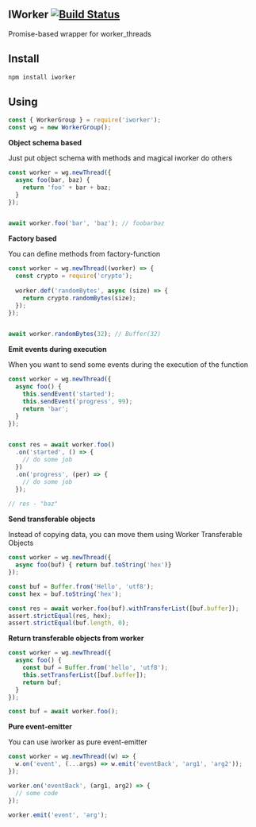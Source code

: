 ## IWorker [![Build Status](https://travis-ci.org/kwolfy/iworker.svg?branch=master)](https://travis-ci.org/kwolfy/iworker)

Promise-based wrapper for worker_threads

## Install

```bash
npm install iworker
```

## Using

```js
const { WorkerGroup } = require('iworker');
const wg = new WorkerGroup();
```

**Object schema based**

Just put object schema with methods and magical iworker do others 

```js
const worker = wg.newThread({
  async foo(bar, baz) {
    return 'foo' + bar + baz;
  }
});


await worker.foo('bar', 'baz'); // foobarbaz

```

**Factory based**

You can define methods from factory-function

```js
const worker = wg.newThread((worker) => {
  const crypto = require('crypto');
  
  worker.def('randomBytes', async (size) => {
    return crypto.randomBytes(size);
  });
});


await worker.randomBytes(32); // Buffer(32) 
```

**Emit events during execution**

When you want to send some events during the execution of the function

```js
const worker = wg.newThread({
  async foo() {
    this.sendEvent('started');
    this.sendEvent('progress', 99);
    return 'bar';
  }
});


const res = await worker.foo()
  .on('started', () => {
    // do some job
  })
  .on('progress', (per) => {
    // do some job
  });
  
// res - "baz"
```

**Send transferable objects**

Instead of copying data, you can move them using Worker Transferable Objects

```js
const worker = wg.newThread({
  async foo(buf) { return buf.toString('hex')}
});

const buf = Buffer.from('Hello', 'utf8');
const hex = buf.toString('hex');

const res = await worker.foo(buf).withTransferList([buf.buffer]);
assert.strictEqual(res, hex);
assert.strictEqual(buf.length, 0);

```

**Return transferable objects from worker**

```js
const worker = wg.newThread({
  async foo() { 
    const buf = Buffer.from('hello', 'utf8');
    this.setTransferList([buf.buffer]);
    return buf;
  }
});

const buf = await worker.foo();

```


**Pure event-emitter**

You can use iworker as pure event-emitter

```js
const worker = wg.newThread((w) => {
  w.on('event', (...args) => w.emit('eventBack', 'arg1', 'arg2'));
});

worker.on('eventBack', (arg1, arg2) => {
  // some code
});

worker.emit('event', 'arg');

```

